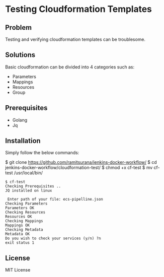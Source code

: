 # Testing Cloudformation Templates

## Problem

Testing and verifying cloudformation templates can be troublesome.

## Solutions

Basic cloudformation can be divided into 4 categories such as:

* Parameters
* Mappings 
* Resources 
* Group

## Prerequisites

* Golang
* Jq

## Installation 

Simply follow the below commands:

$ git clone https://github.com/ramitsurana/jenkins-docker-workflow/
$ cd jenkins-docker-workflow/cloudformation-test/
$ chmod +x cf-test
$ mv cf-test /usr/local/bin/

````
$ cf-test
Checking Prerequisites ..
JQ installed on linux

 Enter path of your file: ecs-pipelline.json
Checking Parameters
Parameters OK
Checking Resources
Resources OK
Checking Mappings
Mappings OK
Checking Metadata
Metadata OK
Do you wish to check your services (y/n) ?n
exit status 1
 ````

## License

MIT License
